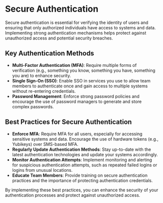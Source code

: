 # Secure Authentication

Secure authentication is essential for verifying the identity of users and ensuring that only authorized individuals have access to systems and data. Implementing strong authentication mechanisms helps protect against unauthorized access and potential security breaches.

## Key Authentication Methods

- **Multi-Factor Authentication (MFA)**: Require multiple forms of verification (e.g., something you know, something you have, something you are) to enhance security.
- **Single Sign-On (SSO)**: Enable SSO in services you use to allow team members to authenticate once and gain access to multiple systems without re-entering credentials.
- **Password Management**: Enforce strong password policies and encourage the use of password managers to generate and store complex passwords.

## Best Practices for Secure Authentication

- **Enforce MFA**: Require MFA for all users, especially for accessing sensitive systems and data. Encourage the use of hardware tokens (e.g., Yubikeys) over SMS-based MFA.
- **Regularly Update Authentication Methods**: Stay up-to-date with the latest authentication technologies and update your systems accordingly.
- **Monitor Authentication Attempts**: Implement monitoring and alerting for suspicious authentication attempts, such as repeated failed logins or logins from unusual locations.
- **Educate Team Members**: Provide training on secure authentication practices and the importance of protecting authentication credentials.

By implementing these best practices, you can enhance the security of your authentication processes and protect against unauthorized access.
